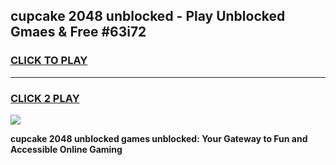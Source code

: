 
## cupcake 2048 unblocked - Play Unblocked Gmaes & Free #63i72
<h3>
<a href="https://news.freeplayer.one?title=cupcake_2048_unblocked&ref=24F">CLICK TO PLAY</a></h3>
<hr>

<h3>
<a href="https://news.freeplayer.one?title=cupcake_2048_unblocked&ref=24F">CLICK 2 PLAY</a>
  
</h3>

<a href="https://news.freeplayer.one?title=cupcake_2048_unblocked&ref=24F/"><img src="https://clearcache.store/games.png"></a>


**cupcake 2048 unblocked games unblocked: Your Gateway to Fun and Accessible Online Gaming**
